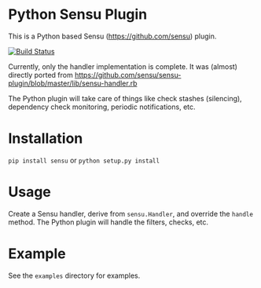 # Python Sensu Plugin
This is a Python based Sensu (https://github.com/sensu) plugin.

[![Build Status](https://secure.travis-ci.org/ehazlett/sensu-py.png)](http://travis-ci.org/ehazlett/sensu-py)

Currently, only the handler implementation is complete.  It was (almost) directly
ported from https://github.com/sensu/sensu-plugin/blob/master/lib/sensu-handler.rb

The Python plugin will take care of things like check stashes (silencing), dependency check monitoring,
periodic notifications, etc.

# Installation

`pip install sensu` or `python setup.py install`

# Usage

Create a Sensu handler, derive from `sensu.Handler`, and override the `handle` method.
The Python plugin will handle the filters, checks, etc.

# Example

See the `examples` directory for examples.

